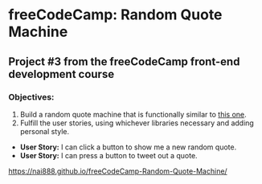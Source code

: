 # freeCodeCamp: Random Quote Machine

## Project #3 from the freeCodeCamp front-end development course

### Objectives:

1. Build a random quote machine that is functionally similar to [this one](https://codepen.io/FreeCodeCamp/full/ONjoLe/).
2. Fulfill the user stories, using whichever libraries necessary and adding personal style.

  - **User Story:** I can click a button to show me a new random quote.
  - **User Story:** I can press a button to tweet out a quote.

<https://nai888.github.io/freeCodeCamp-Random-Quote-Machine/>
